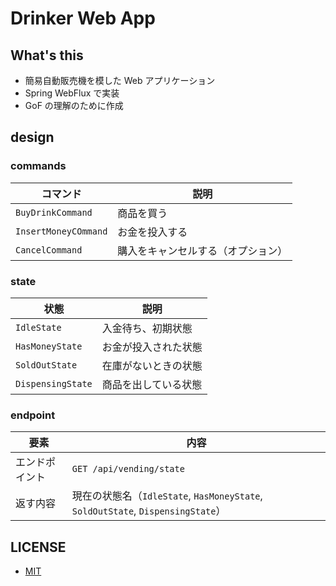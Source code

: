 # Drinker Web App

## What's this

- 簡易自動販売機を模した Web アプリケーション
- Spring WebFlux で実装
- GoF の理解のために作成

## design

### commands

| コマンド             | 説明                               |
| -------------------- | ---------------------------------- |
| `BuyDrinkCommand`    | 商品を買う                         |
| `InsertMoneyCOmmand` | お金を投入する                     |
| `CancelCommand`      | 購入をキャンセルする（オプション） |

### state

| 状態              | 説明                 |
| ----------------- | -------------------- |
| `IdleState`       | 入金待ち、初期状態   |
| `HasMoneyState`   | お金が投入された状態 |
| `SoldOutState`    | 在庫がないときの状態 |
| `DispensingState` | 商品を出している状態 |

### endpoint

| 要素           | 内容                                                                            |
| -------------- | ------------------------------------------------------------------------------- |
| エンドポイント | `GET /api/vending/state`                                                        |
| 返す内容       | 現在の状態名（`IdleState`, `HasMoneyState`, `SoldOutState`, `DispensingState`） |

## LICENSE

- [MIT](LICENSE.md)
